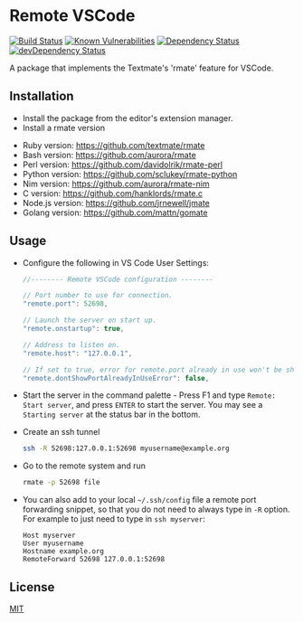 # Remote VSCode

[![Build Status](https://travis-ci.org/rafaelmaiolla/remote-vscode.svg?branch=master)](https://travis-ci.org/rafaelmaiolla/remote-vscode)
[![Known Vulnerabilities](https://snyk.io/test/github/rafaelmaiolla/remote-vscode/badge.svg)](https://snyk.io/test/github/rafaelmaiolla/remote-vscode)
[![Dependency Status](https://david-dm.org/rafaelmaiolla/remote-vscode.svg)](https://david-dm.org/rafaelmaiolla/remote-vscode)
[![devDependency Status](https://david-dm.org/rafaelmaiolla/remote-vscode/dev-status.svg)](https://david-dm.org/rafaelmaiolla/remote-vscode#info=devDependencies)

A package that implements the Textmate's 'rmate' feature for VSCode.

## Installation

* Install the package from the editor's extension manager.
* Install a rmate version
 - Ruby version: https://github.com/textmate/rmate
 - Bash version: https://github.com/aurora/rmate
 - Perl version: https://github.com/davidolrik/rmate-perl
 - Python version: https://github.com/sclukey/rmate-python
 - Nim version: https://github.com/aurora/rmate-nim
 - C version: https://github.com/hanklords/rmate.c
 - Node.js version: https://github.com/jrnewell/jmate
 - Golang version: https://github.com/mattn/gomate

## Usage

* Configure the following in VS Code User Settings:
  ```javascript
  //-------- Remote VSCode configuration --------

  // Port number to use for connection.
  "remote.port": 52698,

  // Launch the server on start up.
  "remote.onstartup": true,

  // Address to listen on.
  "remote.host": "127.0.0.1",

  // If set to true, error for remote.port already in use won't be shown anymore.
  "remote.dontShowPortAlreadyInUseError": false,
  ```

* Start the server in the command palette - Press F1 and type `Remote: Start server`, and press `ENTER` to start the server.
  You may see a `Starting server` at the status bar in the bottom.

* Create an ssh tunnel
  ```bash
  ssh -R 52698:127.0.0.1:52698 myusername@example.org
  ```

* Go to the remote system and run
  ```bash
  rmate -p 52698 file
  ```
  
* You can also add to your local `~/.ssh/config` file a remote port forwarding snippet, so that you do not need to always type in `-R` option. For example to just need to type in `ssh myserver`:

   ```
   Host myserver
   User myusername
   Hostname example.org
   RemoteForward 52698 127.0.0.1:52698
   ```

## License
[MIT](LICENSE.txt)
